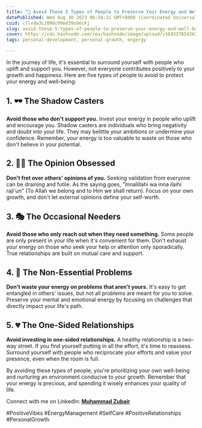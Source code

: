```yaml
---
title: "🚫 Avoid These 5 Types of People to Preserve Your Energy and Well-being"
datePublished: Wed Aug 30 2023 06:56:31 GMT+0000 (Coordinated Universal Time)
cuid: cllxdw3cz000c09md39o9eckj
slug: avoid-these-5-types-of-people-to-preserve-your-energy-and-well-being
cover: https://cdn.hashnode.com/res/hashnode/image/upload/v1693378543625/49ba7e5d-ff15-4e0c-878d-fb0fef97f15e.jpeg
tags: personal-development, personal-growth, engergy

---
```


In the journey of life, it's essential to surround yourself with people who uplift and support you. However, not everyone contributes positively to your growth and happiness. Here are five types of people to avoid to protect your energy and well-being:

## **1\. 🕶️ The Shadow Casters**

**Avoid those who don't support you.** Invest your energy in people who uplift and encourage you. Shadow casters are individuals who bring negativity and doubt into your life. They may belittle your ambitions or undermine your confidence. Remember, your energy is too valuable to waste on those who don't believe in your potential.

## **2\. 🤷‍♂️ The Opinion Obsessed**

**Don't fret over others' opinions of you.** Seeking validation from everyone can be draining and futile. As the saying goes, "Innalillahi wa inna ilaihi raji'un" (To Allah we belong and to Him we shall return). Focus on your own growth, and don't let external opinions define your self-worth.

## **3\. 🎭 The Occasional Needers**

**Avoid those who only reach out when they need something.** Some people are only present in your life when it's convenient for them. Don't exhaust your energy on those who seek your help or attention only sporadically. True relationships are built on mutual care and support.

## **4\. 🧩 The Non-Essential Problems**

**Don't waste your energy on problems that aren't yours.** It's easy to get entangled in others' issues, but not all problems are meant for you to solve. Preserve your mental and emotional energy by focusing on challenges that directly impact your life's path.

## **5\. 💔 The One-Sided Relationships**

**Avoid investing in one-sided relationships.** A healthy relationship is a two-way street. If you find yourself putting in all the effort, it's time to reassess. Surround yourself with people who reciprocate your efforts and value your presence, even when the room is full.

By avoiding these types of people, you're prioritizing your own well-being and nurturing an environment conducive to your growth. Remember that your energy is precious, and spending it wisely enhances your quality of life.

Connect with me on LinkedIn: [**Muhammad Zubair**](https://www.linkedin.com/in/muhammadzubair220/)

#PositiveVibes #EnergyManagement #SelfCare #PositiveRelationships #PersonalGrowth